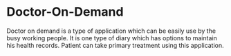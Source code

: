 # Doctor-On-Demand
Doctor on demand is a type of application which can be easily use by the busy working people. It is one type of diary which has options to maintain his health records. Patient can take primary treatment using this application.
